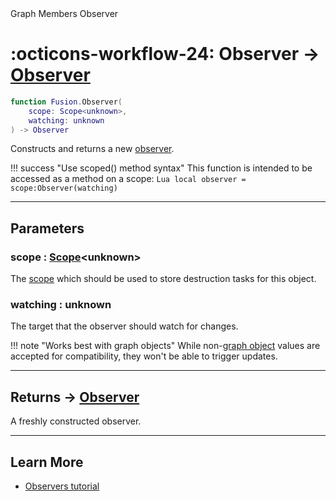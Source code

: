 <nav class="fusiondoc-api-breadcrumbs">
	<span>Graph</span>
	<span>Members</span>
	<span>Observer</span>
</nav>

<h1 class="fusiondoc-api-header" markdown>
	<span class="fusiondoc-api-icon" markdown>:octicons-workflow-24:</span>
	<span class="fusiondoc-api-name">Observer</span>
	<span class="fusiondoc-api-type">
		-> <a href="../../../state/types/Observer">Observer</a>
	</span>
</h1>

```Lua
function Fusion.Observer(
	scope: Scope<unknown>,
	watching: unknown
) -> Observer
```

Constructs and returns a new [observer](../../types/observer).

!!! success "Use scoped() method syntax"
	This function is intended to be accessed as a method on a scope:
	```Lua
	local observer = scope:Observer(watching)
	```

-----

## Parameters

<h3 markdown>
	scope
	<span class="fusiondoc-api-type">
		: <a href="../../../memory/types/scope">Scope</a>&lt;unknown&gt;
	</span>
</h3>

The [scope](../../../memory/types/scope) which should be used to store
destruction tasks for this object.

<h3 markdown>
	watching
	<span class="fusiondoc-api-type">
		: unknown
	</span>
</h3>

The target that the observer should watch for changes.

!!! note "Works best with graph objects"
	While non-[graph object](../../types/graphobject) values are
	accepted for compatibility, they won't be able to trigger updates.

-----

<h2 markdown>
	Returns
	<span class="fusiondoc-api-type">
		-> <a href="../../../state/types/observer">Observer</a>
	</span>
</h2>

A freshly constructed observer.

-----

## Learn More

- [Observers tutorial](../../../../tutorials/fundamentals/observers)